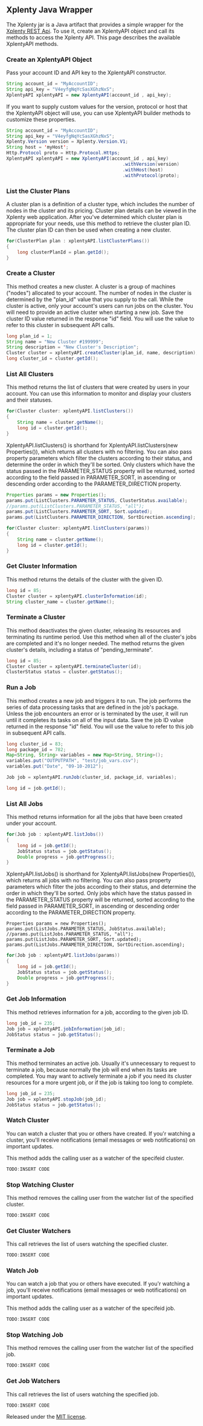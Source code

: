 ## Xplenty Java Wrapper

The Xplenty jar is a Java artifact that provides a simple wrapper for the [Xplenty REST Api](https://github.com/xplenty/xplenty-api-doc). 
To use it, create an XplentyAPI object and call its methods to access the Xplenty API.
This page describes the available XplentyAPI methods.

### Create an XplentyAPI Object

Pass your account ID and API key to the XplentyAPI constructor.
```java
String account_id = "MyAccountID";
String api_key = "V4eyfgNqYcSasXGhzNxS";
XplentyAPI xplentyAPI = new XplentyAPI(account_id , api_key);
```

If you want to supply custom values for the version, protocol or host that the XplentyAPI object will use,
you can use XplentyAPI builder methods to customize these properties.

```java
String account_id = "MyAccountID";
String api_key = "V4eyfgNqYcSasXGhzNxS";
Xplenty.Version version = Xplenty.Version.V1;
String host = 'myHost';
Http.Protocol proto = Http.Protocol.Https;
XplentyAPI xplentyAPI = new XplentyAPI(account_id , api_key)
    							    	   .withVersion(version)
    							    	   .withHost(host)
    							    	   .withProtocol(proto); 
```
### List the Cluster Plans

A cluster plan is a definition of a cluster type, which includes the number of nodes in the cluster and its pricing. Cluster plan details can be viewed in the Xplenty web application.
After you've determined which cluster plan is appropriate for your needs, use this method to retrieve the cluster plan ID. The cluster plan ID can then be used when creating a new cluster.

```java
for(ClusterPlan plan : xplentyAPI.listClusterPlans())
{
	long clusterPlanId = plan.getId();
}
```
### Create a Cluster

This method creates a new cluster. A cluster is a group of machines ("nodes") allocated to your account. The number of nodes in the cluster is determined by the "plan_id" value that you supply to the call. While the cluster is active, only your account's users can run jobs on the cluster.
You will need to provide an active cluster when starting a new job. Save the cluster ID value returned in the response "id" field. You will use the value to refer to this cluster in subsequent API calls.
```java
long plan_id = 1;
String name = "New Cluster #199999";
String description = "New Cluster's Description";
Cluster cluster = xplentyAPI.createCluster(plan_id, name, description);
long cluster_id = cluster.getId();
```
### List All Clusters

This method returns the list of clusters that were created by users in your account.
You can use this information to monitor and display your clusters and their statuses.
```java
for(Cluster cluster: xplentyAPI.listClusters())
{
	String name = cluster.getName();
	long id = cluster.getId();
}
```
XplentyAPI.listClusters() is shorthand for XplentyAPI.listClusters(new Properties()), which returns all clusters with no filtering.
You can also pass property parameters which filter the clusters according to their status, and determine the order in which they'll be sorted.
Only clusters which have the status passed in the PARAMETER_STATUS property will be returned, sorted according to the field passed in PARAMETER_SORT,
in ascending or descending order according to the PARAMETER_DIRECTION property.

```java
Properties params = new Properties();
params.put(ListClusters.PARAMETER_STATUS, ClusterStatus.available);
//params.put(ListClusters.PARAMETER_STATUS, "all");
params.put(ListClusters.PARAMETER_SORT, Sort.updated);
params.put(ListClusters.PARAMETER_DIRECTION, SortDirection.ascending);

for(Cluster cluster: xplentyAPI.listClusters(params))
{
	String name = cluster.getName();
	long id = cluster.getId();
}
```
### Get Cluster Information

This method returns the details of the cluster with the given ID.
```java
long id = 85;
Cluster cluster = xplentyAPI.clusterInformation(id);
String cluster_name = cluster.getName();
```
### Terminate a Cluster

This method deactivates the given cluster, releasing its resources and terminating its runtime period. Use this method when all of the cluster's jobs are completed and it's no longer needed. The method returns the given cluster's details, including a status of "pending_terminate".
```java
long id = 85;
Cluster cluster = xplentyAPI.terminateCluster(id);
ClusterStatus status = cluster.getStatus();
```
### Run a Job

This method creates a new job and triggers it to run. The job performs the series of data processing tasks that are defined in the job's package. Unless the job encounters an error or is terminated by the user, it will run until it completes its tasks on all of the input data. Save the job ID value returned in the response "id" field. You will use the value to refer to this job in subsequent API calls.
```java
long cluster_id = 83;
long package_id = 782;
Map<String, String> variables = new Map<String, String>();
variables.put("OUTPUTPATH", "test/job_vars.csv");
variables.put("Date", "09-10-2012");

Job job = xplentyAPI.runJob(cluster_id, package_id, variables);

long id = job.getId();
```
### List All Jobs

This method returns information for all the jobs that have been created under your account.
```java
for(Job job : xplentyAPI.listJobs())
{
	long id = job.getId();
	JobStatus status = job.getStatus();
	Double progress = job.getProgress();
}
```   
XplentyAPI.listJobs() is shorthand for XplentyAPI.listJobs(new Properties()), which returns all jobs with no filtering.
You can also pass property parameters which filter the jobs according to their status, and determine the order in which they'll be sorted.
Only jobs which have the status passed in the PARAMETER_STATUS property will be returned, sorted according to the field passed in PARAMETER_SORT,
in ascending or descending order according to the PARAMETER_DIRECTION property.

	Properties params = new Properties();
	params.put(ListJobs.PARAMETER_STATUS, JobStatus.available);
	//params.put(ListJobs.PARAMETER_STATUS, "all");
	params.put(ListJobs.PARAMETER_SORT, Sort.updated);
	params.put(ListJobs.PARAMETER_DIRECTION, SortDirection.ascending);
```java	
for(Job job : xplentyAPI.listJobs(params))
{
	long id = job.getId();
	JobStatus status = job.getStatus();
	Double progress = job.getProgress();
}
```
### Get Job Information

This method retrieves information for a job, according to the given job ID.
```java
long job_id = 235;
Job job = xplentyAPI.jobInformation(job_id);
JobStatus status = job.getStatus();
```
### Terminate a Job

This method terminates an active job. Usually it's unnecessary to request to terminate a job, because normally the job will end when its tasks are completed. You may want to actively terminate a job if you need its cluster resources for a more urgent job, or if the job is taking too long to complete.
```java
long job_id = 235;
Job job = xplentyAPI.stopJob(job_id);
JobStatus status = job.getStatus();
```
### Watch Cluster

You can watch a cluster that you or others have created. If you'r watching a cluster, you'll receive notifications (email messages or web notifications) on important updates.

This method adds the calling user as a watcher of the specifeid cluster.
```java
TODO:INSERT CODE
```
### Stop Watching Cluster

This method removes the calling user from the watcher list of the specified cluster.
```java
TODO:INSERT CODE
```
### Get Cluster Watchers

This call retrieves the list of users watching the specified cluster.
```java
TODO:INSERT CODE
```
### Watch Job

You can watch a job that you or others have executed. If you'r watching a job, you'll receive notifications (email messages or web notifications) on important updates.

This method adds the calling user as a watcher of the specifeid job.
```java
TODO:INSERT CODE
```
### Stop Watching Job

This method removes the calling user from the watcher list of the specified job.
```java
TODO:INSERT CODE
```
### Get Job Watchers

This call retrieves the list of users watching the specified job.
```java
TODO:INSERT CODE
```
Released under the [MIT license](http://www.opensource.org/licenses/mit-license.php).
